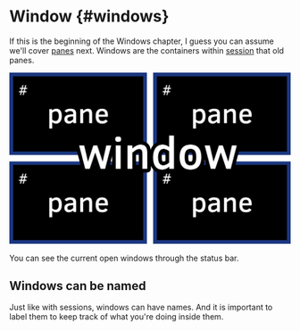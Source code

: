 # Window {#windows}

If this is the beginning of the Windows chapter, I guess you can assume we'll
cover [panes](#panes) next. Windows are the containers within
[session](#session) that old panes.

![Window](images/info/window.png)

You can see the current open windows through the status bar.

## Windows can be named

Just like with sessions, windows can have names. And it is important to label
them to keep track of what you're doing inside them.
